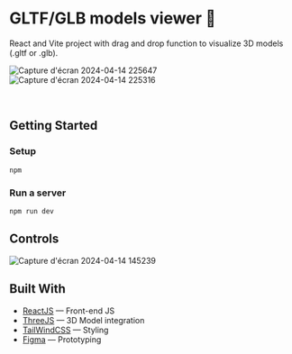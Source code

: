# GLTF/GLB models viewer 🧊

React and Vite project with drag and drop function to visualize 3D models (.gltf or .glb).

![Capture d'écran 2024-04-14 225647](https://github.com/Jasufr/gltf-file-viewer/assets/125636129/dfe4298f-b49e-48a7-9452-df71cec8b1eb)
![Capture d'écran 2024-04-14 225316](https://github.com/Jasufr/gltf-file-viewer/assets/125636129/2243f41d-c9a2-47c5-8e24-a39320be005a)

<br>

## Getting Started
### Setup
```
npm
```

### Run a server
```
npm run dev
```

## Controls
![Capture d'écran 2024-04-14 145239](https://github.com/Jasufr/gltf-file-viewer/assets/125636129/5bab1251-d6c0-4fbc-ab38-d14bcbd9c091)

## Built With
- [ReactJS]() — Front-end JS
- [ThreeJS]() — 3D Model integration
- [TailWindCSS](https://tailwindcss.com/) — Styling
- [Figma](https://www.figma.com) — Prototyping

